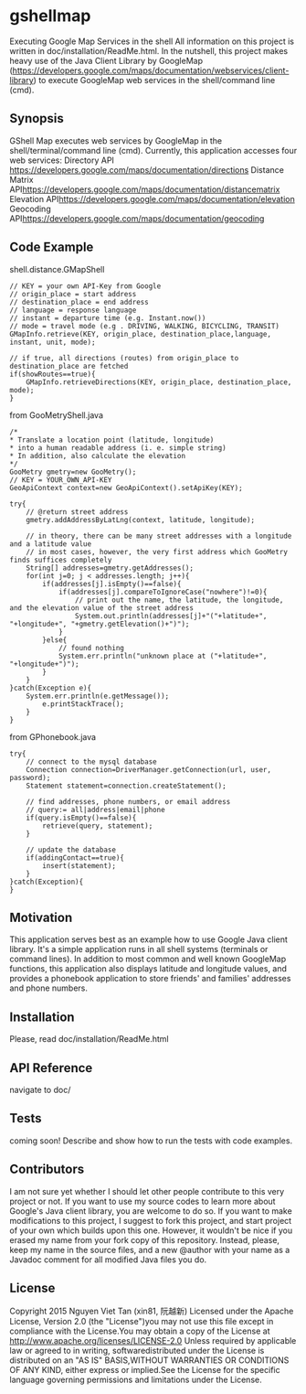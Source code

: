 # gshellmap
Executing Google Map Services in the shell
All information on this project is written in doc/installation/ReadMe.html.
In the nutshell, this project makes heavy use of the Java Client Library by GoogleMap (https://developers.google.com/maps/documentation/webservices/client-library)
to execute GoogleMap web services in the shell/command line (cmd).

## Synopsis
GShell Map executes web services by GoogleMap in the shell/terminal/command line (cmd). Currently, this application accesses four web services:
Directory API <https://developers.google.com/maps/documentation/directions>
Distance Matrix API<https://developers.google.com/maps/documentation/distancematrix>
Elevation API<https://developers.google.com/maps/documentation/elevation>
Geocoding API<https://developers.google.com/maps/documentation/geocoding>

## Code Example
shell.distance.GMapShell

	// KEY = your own API-Key from Google
	// origin_place = start address
	// destination_place = end address
	// language = response language
	// instant = departure time (e.g. Instant.now())
	// mode = travel mode (e.g . DRIVING, WALKING, BICYCLING, TRANSIT)
	GMapInfo.retrieve(KEY, origin_place, destination_place,language, instant, unit, mode);
	
	// if true, all directions (routes) from origin_place to destination_place are fetched
	if(showRoutes==true){
		GMapInfo.retrieveDirections(KEY, origin_place, destination_place, mode);
	}

from GooMetryShell.java

	/*
	* Translate a location point (latitude, longitude)
	* into a human readable address (i. e. simple string)
	* In addition, also calculate the elevation
	*/
	GooMetry gmetry=new GooMetry();
	// KEY = YOUR_OWN_API-KEY
	GeoApiContext context=new GeoApiContext().setApiKey(KEY);
	
	try{
		// @return street address  
		gmetry.addAddressByLatLng(context, latitude, longitude);
		
		// in theory, there can be many street addresses with a longitude and a latitude value
		// in most cases, however, the very first address which GooMetry finds suffices completely
		String[] addresses=gmetry.getAddresses();
		for(int j=0; j < addresses.length; j++){
			if(addresses[j].isEmpty()==false){
				if(addresses[j].compareToIgnoreCase("nowhere")!=0){
					// print out the name, the latitude, the longitude, and the elevation value of the street address 
					System.out.println(addresses[j]+"("+latitude+", "+longitude+", "+gmetry.getElevation()+")");
				}
			}else{
				// found nothing
				System.err.println("unknown place at ("+latitude+", "+longitude+")");
			}
		}
	}catch(Exception e){
		System.err.println(e.getMessage());
			e.printStackTrace();
		}
	}

from GPhonebook.java

	try{
		// connect to the mysql database
		Connection connection=DriverManager.getConnection(url, user, password);
		Statement statement=connection.createStatement();

		// find addresses, phone numbers, or email address
		// query:= all|address|email|phone					
		if(query.isEmpty()==false){
			retrieve(query, statement);
		}
	
		// update the database
		if(addingContact==true){					
			insert(statement);
		}
	}catch(Exception){
	}


## Motivation
This application serves best as an example how to use Google Java client library.
It's a simple application runs in all shell systems (terminals or command lines).
In addition to most common and well known GoogleMap functions, this application also displays latitude and longitude values, and provides
a phonebook application to store friends' and families' addresses and phone numbers.

## Installation
Please, read doc/installation/ReadMe.html

## API Reference
navigate to doc/

## Tests
coming soon!
Describe and show how to run the tests with code examples.

## Contributors
I am not sure yet whether I should let other people contribute to this very project or not.
If you want to use my source codes to learn more about Google's Java client library,
you are welcome to do so. If you want to make modifications to this project, I suggest to fork this project,
and start project of your own which builds upon this one.
However, it wouldn't be nice if you erased my name from your fork copy of this repository.
Instead, please, keep my name in the source files, and a new 
@author with your name as a Javadoc comment for all modified Java files you do.

## License
Copyright 2015 Nguyen Viet Tan (xin81, 阮越新)
Licensed under the Apache License, Version 2.0 (the "License")you may not use this file except in compliance with the License.You may obtain a copy of the License at
	http://www.apache.org/licenses/LICENSE-2.0
Unless required by applicable law or agreed to in writing, softwaredistributed under the License is distributed on an "AS IS" BASIS,WITHOUT WARRANTIES OR CONDITIONS OF ANY KIND, either express or implied.See the License for the specific language governing permissions and limitations under the License.
